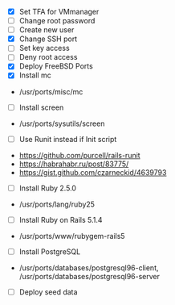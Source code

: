 - [x] Set TFA for VMmanager 
- [ ] Change root password 
- [ ] Create new user
- [x] Change SSH port 
- [ ] Set key access 
- [ ] Deny root access 
- [x] Deploy FreeBSD Ports
- [x] Install mc
+ /usr/ports/misc/mc
- [ ] Install screen
+ /usr/ports/sysutils/screen

- [ ] Use Runit instead if Init script 
+ https://github.com/purcell/rails-runit
+ https://habrahabr.ru/post/83775/ 
+ https://gist.github.com/czarneckid/4639793

- [ ] Install Ruby 2.5.0
+ /usr/ports/lang/ruby25
- [ ] Install Ruby on Rails 5.1.4
+ /usr/ports/www/rubygem-rails5
- [ ] Install PostgreSQL
+ /usr/ports/databases/postgresql96-client, /usr/ports/databases/postgresql96-server
- [ ] Deploy seed data
